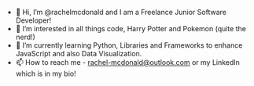 - 👋 Hi, I’m @rachelmcdonald and I am a Freelance Junior Software Developer!
- 👀 I’m interested in all things code, Harry Potter and Pokemon (quite the nerd!)
- 🌱 I’m currently learning Python, Libraries and Frameworks to enhance JavaScript and also Data Visualization.
- 📫 How to reach me - rachel-mcdonald@outlook.com or my LinkedIn which is in my bio!

